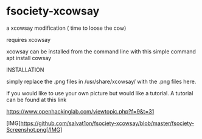 # fsociety-xcowsay
a xcowsay modification ( time to loose the cow)


requires xcowsay

xcowsay can be installed from the command line with this simple command
apt install cowsay

INSTALLATION

simply replace the .png files in /usr/share/xcowsay/  with the .png files here.

if you would like to use your own picture but would like a tutorial.
A tutorial can be found at this link

https://www.openhackinglab.com/viewtopic.php?f=9&t=31

[IMG]https://github.com/salvat1on/fsociety-xcowsay/blob/master/fsociety-Screenshot.png[/IMG]
